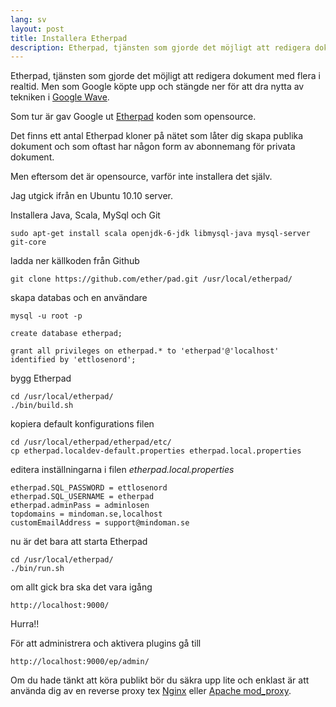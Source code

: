 ```yaml
---
lang: sv
layout: post
title: Installera Etherpad
description: Etherpad, tjänsten som gjorde det möjligt att redigera dokument med flera i realtid.
---
```


Etherpad, tjänsten som gjorde det möjligt att redigera dokument med flera i realtid. Men som Google köpte upp och stängde ner för att dra nytta av tekniken i [Google Wave](http://wave.google.com).

Som tur är gav Google ut [Etherpad](https://github.com/ether/pad) koden som opensource.

Det finns ett antal Etherpad kloner på nätet som låter dig skapa publika dokument och som oftast har någon form av abonnemang för privata dokument. 

Men eftersom det är opensource, varför inte installera det själv.

Jag utgick ifrån en Ubuntu 10.10 server.

Installera Java, Scala, MySql och Git

    sudo apt-get install scala openjdk-6-jdk libmysql-java mysql-server git-core

ladda ner källkoden från Github

    git clone https://github.com/ether/pad.git /usr/local/etherpad/

skapa databas och en användare

    mysql -u root -p

    create database etherpad;

    grant all privileges on etherpad.* to 'etherpad'@'localhost' identified by 'ettlosenord';

bygg Etherpad

    cd /usr/local/etherpad/
    ./bin/build.sh

kopiera default konfigurations filen

    cd /usr/local/etherpad/etherpad/etc/
    cp etherpad.localdev-default.properties etherpad.local.properties

editera inställningarna i filen *etherpad.local.properties*

    etherpad.SQL_PASSWORD = ettlosenord
    etherpad.SQL_USERNAME = etherpad
    etherpad.adminPass = adminlosen
    topdomains = mindoman.se,localhost
    customEmailAddress = support@mindoman.se

nu är det bara att starta Etherpad

    cd /usr/local/etherpad/
    ./bin/run.sh

om allt gick bra ska det vara igång

    http://localhost:9000/

Hurra!!

För att administrera och aktivera plugins gå till

    http://localhost:9000/ep/admin/


Om du hade tänkt att köra publikt bör du säkra upp lite och enklast är att använda dig av en reverse proxy tex [Nginx](http://nginx.org/) eller [Apache mod_proxy](http://httpd.apache.org/docs/2.0/mod/mod_proxy.html).

